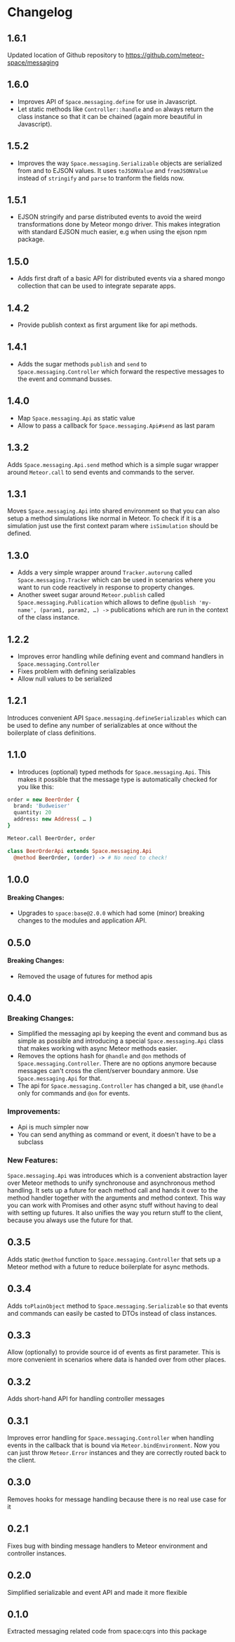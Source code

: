 Changelog
=========

## 1.6.1
Updated location of Github repository to https://github.com/meteor-space/messaging

## 1.6.0
- Improves API of `Space.messaging.define` for use in Javascript.
- Let static methods like `Controller::handle` and `on` always return the class
instance so that it can be chained (again more beautiful in Javascript).

## 1.5.2
- Improves the way `Space.messaging.Serializable` objects are serialized from and
to EJSON values. It uses `toJSONValue` and `fromJSONValue` instead of `stringify`
and `parse` to tranform the fields now.

## 1.5.1
- EJSON stringify and parse distributed events to avoid the weird transformations done by Meteor mongo driver. This makes integration
with standard EJSON much easier, e.g when using the ejson npm package.

## 1.5.0
- Adds first draft of a basic API for distributed events via a shared mongo
collection that can be used to integrate separate apps.

## 1.4.2
- Provide publish context as first argument like for api methods.

## 1.4.1
- Adds the sugar methods `publish` and `send` to `Space.messaging.Controller`
which forward the respective messages to the event and command busses.

## 1.4.0
- Map `Space.messaging.Api` as static value
- Allow to pass a callback for `Space.messaging.Api#send` as last param

## 1.3.2
Adds `Space.messaging.Api.send` method which is a simple sugar wrapper around
`Meteor.call` to send events and commands to the server.

## 1.3.1
Moves `Space.messaging.Api` into shared environment so that you can also
setup a method simulations like normal in Meteor. To check if it is a simulation
just use the first context param where `isSimulation` should be defined.

## 1.3.0

- Adds a very simple wrapper around `Tracker.autorung` called `Space.messaging.Tracker`
which can be used in scenarios where you want to run code reactively in response
to property changes.
- Another sweet sugar around `Meteor.publish` called `Space.messaging.Publication`
which allows to define `@publish 'my-name', (param1, param2, …) ->` publications
which are run in the context of the class instance.

## 1.2.2

- Improves error handling while defining event and command handlers in
`Space.messaging.Controller`
- Fixes problem with defining serializables
- Allow null values to be serialized

## 1.2.1
Introduces convenient API `Space.messaging.defineSerializables` which can be
used to define any number of serializables at once without the boilerplate of
class definitions.

## 1.1.0
- Introduces (optional) typed methods for `Space.messaging.Api`. This makes it
possible that the message type is automatically checked for you like this:

```coffeescript
order = new BeerOrder {
  brand: 'Budweiser'
  quantity: 20
  address: new Address( … )
}

Meteor.call BeerOrder, order

class BeerOrderApi extends Space.messaging.Api
  @method BeerOrder, (order) -> # No need to check!
```

## 1.0.0
#### Breaking Changes:
- Upgrades to `space:base@2.0.0` which had some (minor) breaking changes to the modules and application API.

## 0.5.0
#### Breaking Changes:
- Removed the usage of futures for method apis

## 0.4.0
### Breaking Changes:
- Simplified the messaging api by keeping the event and command bus as simple
as possible and introducing a special `Space.messaging.Api` class that makes
working with async Meteor methods easier.
- Removes the options hash for `@handle` and `@on` methods of
`Space.messaging.Controller`. There are no options anymore because messages
can't cross the client/server boundary anmore. Use `Space.messaging.Api` for
that.
- The api for `Space.messaging.Controller` has changed a bit, use `@handle`
only for commands and `@on` for events.

### Improvements:
- Api is much simpler now
- You can send anything as command or event, it doesn't have to be a subclass

### New Features:
`Space.messaging.Api` was introduces which is a convenient abstraction layer
over Meteor methods to unify synchronouse and asynchronous method handling. It
sets up a future for each method call and hands it over to the method handler
together with the arguments and method context. This way you can work with
Promises and other async stuff without having to deal with setting up futures.
It also unifies the way you return stuff to the client, because you always
use the future for that.

## 0.3.5
Adds static `@method` function to `Space.messaging.Controller` that sets up
a Meteor method with a future to reduce boilerplate for async methods.

## 0.3.4
Adds `toPlainObject` method to `Space.messaging.Serializable` so that events
and commands can easily be casted to DTOs instead of class instances.

## 0.3.3
Allow (optionally) to provide source id of events as first parameter. This is
more convenient in scenarios where data is handed over from other places.

## 0.3.2
Adds short-hand API for handling controller messages

## 0.3.1
Improves error handling for `Space.messaging.Controller` when handling events
in the callback that is bound via `Meteor.bindEnvironment`. Now you can just
throw `Meteor.Error` instances and they are correctly routed back to the client.

## 0.3.0
Removes hooks for message handling because there is no real use case for it

## 0.2.1
Fixes bug with binding message handlers to Meteor environment and controller
instances.

## 0.2.0
Simplified serializable and event API and made it more flexible

## 0.1.0
Extracted messaging related code from space:cqrs into this package
